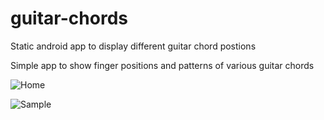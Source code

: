 # guitar-chords
Static android app to display different guitar chord postions

Simple app to show finger positions and patterns of various guitar chords

![Home](https://i.imgur.com/DntPKCEl.png)

![Sample](https://i.imgur.com/HkXzUOzl.png)
